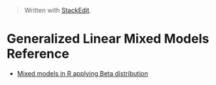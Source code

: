 


> Written with [StackEdit](https://stackedit.io/).

# Generalized Linear Mixed Models Reference

- [Mixed models in R applying Beta distribution](https://cran.r-project.org/web/packages/betareg/vignettes/betareg-ext.pdf)
<!--stackedit_data:
eyJoaXN0b3J5IjpbMTgwNTg4OTQ1MF19
-->